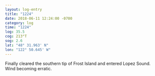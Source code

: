 ```yaml
---
layout: log-entry
title: "1224"
date: 2018-06-11 12:24:00 -0700
category: log
time: "1224"
log: 35.5
cog: 213°T
sog: 2.6
lat: "48° 31.963' N"
lon: "122° 50.645' W"
---
```


Finally cleared the southern tip of Frost Island and entered Lopez Sound. Wind becoming erratic.